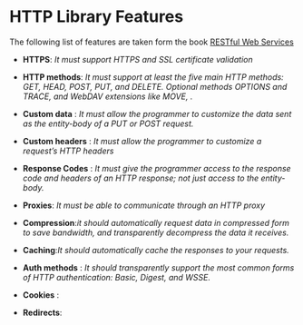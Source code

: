 # HTTP Library Features
The following list of features are taken form the book [RESTful Web Services](http://www.amazon.com/Restful-Web-Services-Leonard-Richardson/dp/0596529260/ref=sr_1_1?ie=UTF8&qid=1322155984&sr=8-1)

* **HTTPS**: _It must support HTTPS and SSL certificate validation_

* **HTTP methods**: _It must support at least the five main HTTP methods: GET, HEAD, POST, PUT, and DELETE. Optional methods
                 OPTIONS and TRACE, and WebDAV extensions like MOVE, ._
* **Custom data** : _It must allow the programmer to customize the data sent as the entity-body of a
PUT or POST request._
* **Custom headers**  : _It must allow the programmer to customize a request’s HTTP headers_
* **Response Codes** :  _It must give the programmer access to the response code and headers of an HTTP
response; not just access to the entity-body._
* **Proxies**: _It must be able to communicate through an HTTP proxy_

* **Compression**:_it should automatically request data in compressed form to save
bandwidth, and transparently decompress the data it receives._
* **Caching**:_It should automatically cache the responses to your requests._
* **Auth methods** : _It should transparently support the most common forms of HTTP authentication:
Basic, Digest, and WSSE._
* **Cookies** :
* **Redirects**: